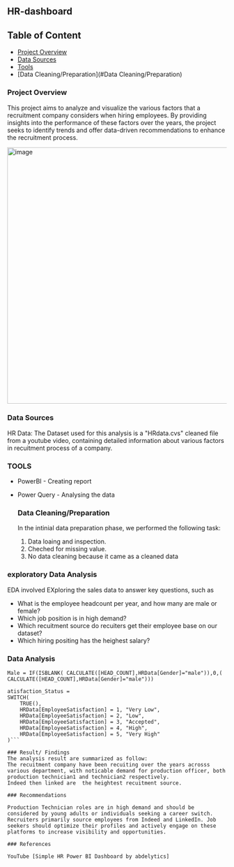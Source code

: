 ## HR-dashboard

## Table of Content
- [Project Overview](#Project-Overview)
- [Data Sources](#Data-sources)
- [Tools](#Tools)
- [Data Cleaning/Preparation](#Data Cleaning/Preparation)


### Project Overview
This project aims to analyze and visualize the various factors that a recruitment company considers when hiring employees. By providing insights into the performance of these factors over the years, the project seeks to identify trends and offer data-driven recommendations to enhance the recruitment process.

<img width="587" alt="image" src="https://github.com/user-attachments/assets/99ba05e0-940c-4c2a-b782-eb0e0d3a4ae8" />

### Data Sources
HR Data: The Dataset used for this analysis is a "HRdata.cvs" cleaned file  from a youtube video, containing detailed information about various factors in recuitment process of a company.

### TOOLS

- PowerBI - Creating report
- Power Query - Analysing the data

  ### Data Cleaning/Preparation
  In the intinial data preparation phase, we performed the following task:
  1. Data loaing and inspection.
  2. Cheched for missing value.
  3. No data cleaning because it came as a cleaned data

### exploratory Data Analysis

EDA involved EXploring the sales data to answer key questions, such as

- What is the employee headcount per year, and how many are male or female?
- Which job position is in high demand?
- Which recuitment source do recuiters get their employee base on our dataset?
- Which hiring positing has the heighest salary?

### Data Analysis

``` measures
Male = IF(ISBLANK( CALCULATE([HEAD_COUNT],HRData[Gender]="male")),0,( CALCULATE([HEAD_COUNT],HRData[Gender]="male")))
```

```Switch DAX function
atisfaction_Status = 
SWITCH(
    TRUE(),
    HRData[EmployeeSatisfaction] = 1, "Very Low",
    HRData[EmployeeSatisfaction] = 2, "Low",
    HRData[EmployeeSatisfaction] = 3, "Accepted",
    HRData[EmployeeSatisfaction] = 4, "High",
    HRData[EmployeeSatisfaction] = 5, "Very High"
)```

### Result/ Findings
The analysis result are summarized as follow:
The recuitment company have been recuiting over the years acrosss various department, with noticable demand for production officer, both  production technician1 and technician2 respectively.
Indeed then linked are  the heightest recuitment source.

### Recommendations

Production Technician roles are in high demand and should be considered by young adults or individuals seeking a career switch.
Recruiters primarily source employees from Indeed and LinkedIn. Job seekers should optimize their profiles and actively engage on these platforms to increase visibility and opportunities.

### References

YouTube [Simple HR Power BI Dashboard by abdelytics]


